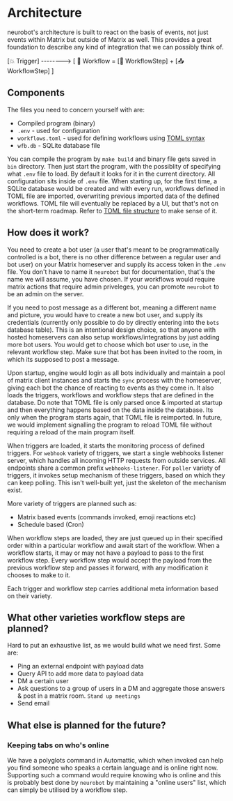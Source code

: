 Architecture
============

neurobot's architecture is built to react on the basis of events, not just events within Matrix but outside of Matrix as well. This provides a great foundation to describe any kind of integration that we can possibly think of.

[💥 Trigger] --------> [ 🚀 Workflow = [📡 WorkflowStep] + [📤 WorkflowStep] ]

## Components

The files you need to concern yourself with are:
- Compiled program (binary)
- `.env` - used for configuration
- `workflows.toml` - used for defining workflows using [TOML syntax](https://toml.io/en/)
- `wfb.db` - SQLite database file

You can compile the program by `make build` and binary file gets saved in `bin` directory. Then just start the program, with the possiblity of specifying what `.env` file to load. By default it looks for it in the current directory. All configuration sits inside of `.env` file. When starting up, for the first time, a SQLite database would be created and with every run, workflows defined in TOML file are imported, overwriting previous imported data of the defined workflows. TOML file will eventually be replaced by a UI, but that's not on the short-term roadmap. Refer to [TOML file structure](toml-structure.md) to make sense of it.

## How does it work?

You need to create a bot user (a user that's meant to be programmatically controlled is a bot, there is no other difference between a regular user and bot user) on your Matrix homeserver and supply its access token in the `.env` file. You don't have to name it `neurobot` but for documentation, that's the name we will assume, you have chosen. If your workflows would require matrix actions that require admin priveleges, you can promote `neurobot` to be an admin on the server.

If you need to post message as a different bot, meaning a different name and picture, you would have to create a new bot user, and supply its credentials (currently only possible to do by directly entering into the `bots` database table). This is an intentional design choice, so that anyone with hosted homeservers can also setup workflows/integrations by just adding more bot users. You would get to choose which bot user to use, in the relevant workflow step. Make sure that bot has been invited to the room, in which its supposed to post a message.

Upon startup, engine would login as all bots individually and maintain a pool of matrix client instances and starts the `sync` process with the homeserver, giving each bot the chance of reacting to events as they come in. It also loads the triggers, workflows and workflow steps that are defined in the database. Do note that TOML file is only parsed once & imported at startup and then everything happens based on the data inside the database. Its only when the program starts again, that TOML file is reimported. In future, we would implement signalling the program to reload TOML file without requiring a reload of the main program itself.

When triggers are loaded, it starts the monitoring process of defined triggers. For `webhook` variety of triggers, we start a single webhooks listener server, which handles all incoming HTTP requests from outside services. All endpoints share a common prefix `webhooks-listener`. For `poller` variety of triggers, it invokes setup mechanism of these triggers, based on which they can keep polling. This isn't well-built yet, just the skeleton of the mechanism exist.

More variety of triggers are planned such as:
- Matrix based events (commands invoked, emoji reactions etc)
- Schedule based (Cron)

When workflow steps are loaded, they are just queued up in their specified order within a particular workflow and await start of the workflow. When a workflow starts, it may or may not have a payload to pass to the first workflow step. Every workflow step would accept the payload from the previous workflow step and passes it forward, with any modification it chooses to make to it.

Each trigger and workflow step carries additional meta information based on their variety.

## What other varieties workflow steps are planned?

Hard to put an exhaustive list, as we would build what we need first. Some are:

- Ping an external endpoint with payload data
- Query API to add more data to payload data
- DM a certain user
- Ask questions to a group of users in a DM and aggregate those answers & post in a matrix room. `Stand up meetings`
- Send email

## What else is planned for the future?

### Keeping tabs on who's online

We have a polyglots command in Automattic, which when invoked can help you find someone who speaks a certain language and is online right now. Supporting such a command would require knowing who is online and this is probably best done by `neurobot` by maintaining a "online users" list, which can simply be utilised by a workflow step.
